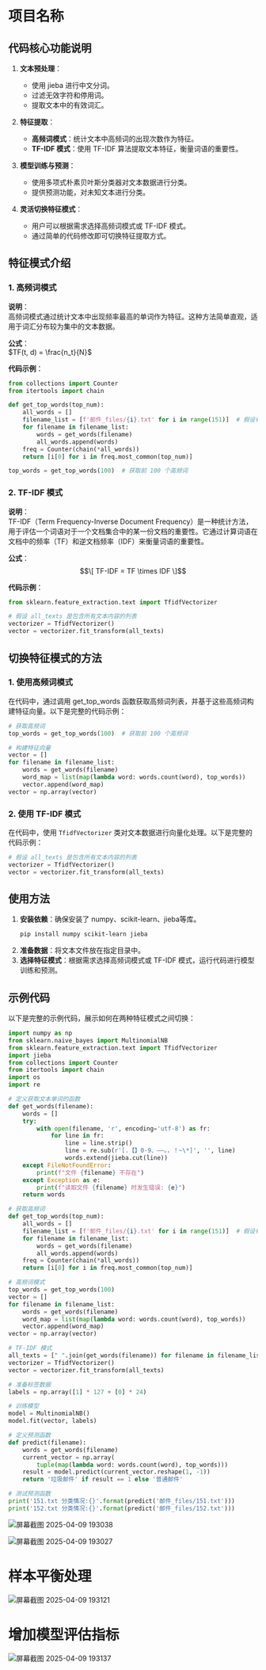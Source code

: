 # 项目名称

## 代码核心功能说明

1. **文本预处理**：
   - 使用 jieba 进行中文分词。
   - 过滤无效字符和停用词。
   - 提取文本中的有效词汇。

2. **特征提取**：
   - **高频词模式**：统计文本中高频词的出现次数作为特征。
   - **TF-IDF 模式**：使用 TF-IDF 算法提取文本特征，衡量词语的重要性。

3. **模型训练与预测**：
   - 使用多项式朴素贝叶斯分类器对文本数据进行分类。
   - 提供预测功能，对未知文本进行分类。

4. **灵活切换特征模式**：
   - 用户可以根据需求选择高频词模式或 TF-IDF 模式。
   - 通过简单的代码修改即可切换特征提取方式。


## 特征模式介绍

### 1. 高频词模式
**说明**：  
高频词模式通过统计文本中出现频率最高的单词作为特征。这种方法简单直观，适用于词汇分布较为集中的文本数据。

**公式**：  
$TF(t, d) = \frac{n_t}{N}$


**代码示例**：
```python
from collections import Counter
from itertools import chain

def get_top_words(top_num):
    all_words = []
    filename_list = [f'邮件_files/{i}.txt' for i in range(151)]  # 假设有 151 个文件
    for filename in filename_list:
        words = get_words(filename)
        all_words.append(words)
    freq = Counter(chain(*all_words))
    return [i[0] for i in freq.most_common(top_num)]

top_words = get_top_words(100)  # 获取前 100 个高频词
```

### 2. TF-IDF 模式
**说明**：  
TF-IDF（Term Frequency-Inverse Document Frequency）是一种统计方法，用于评估一个词语对于一个文档集合中的某一份文档的重要性。它通过计算词语在文档中的频率（TF）和逆文档频率（IDF）来衡量词语的重要性。

**公式**：  
$$\[ TF-IDF = TF \times IDF \]$$

**代码示例**：
```python
from sklearn.feature_extraction.text import TfidfVectorizer

# 假设 all_texts 是包含所有文本内容的列表
vectorizer = TfidfVectorizer()
vector = vectorizer.fit_transform(all_texts)
```

## 切换特征模式的方法

### 1. 使用高频词模式
在代码中，通过调用 get_top_words 函数获取高频词列表，并基于这些高频词构建特征向量。以下是完整的代码示例：

```python
# 获取高频词
top_words = get_top_words(100)  # 获取前 100 个高频词

# 构建特征向量
vector = []
for filename in filename_list:
    words = get_words(filename)
    word_map = list(map(lambda word: words.count(word), top_words))
    vector.append(word_map)
vector = np.array(vector)
```

### 2. 使用 TF-IDF 模式
在代码中，使用 `TfidfVectorizer` 类对文本数据进行向量化处理。以下是完整的代码示例：

```python
# 假设 all_texts 是包含所有文本内容的列表
vectorizer = TfidfVectorizer()
vector = vectorizer.fit_transform(all_texts)
```

## 使用方法
1. **安装依赖**：确保安装了 numpy、scikit-learn、jieba等库。
   ```bash
   pip install numpy scikit-learn jieba
   ```
2. **准备数据**：将文本文件放在指定目录中。
3. **选择特征模式**：根据需求选择高频词模式或 TF-IDF 模式，运行代码进行模型训练和预测。

## 示例代码
以下是完整的示例代码，展示如何在两种特征模式之间切换：

```python
import numpy as np
from sklearn.naive_bayes import MultinomialNB
from sklearn.feature_extraction.text import TfidfVectorizer
import jieba
from collections import Counter
from itertools import chain
import os
import re

# 定义获取文本单词的函数
def get_words(filename):
    words = []
    try:
        with open(filename, 'r', encoding='utf-8') as fr:
            for line in fr:
                line = line.strip()
                line = re.sub(r'[.【】0-9、——。，！~\*]', '', line)
                words.extend(jieba.cut(line))
    except FileNotFoundError:
        print(f"文件 {filename} 不存在")
    except Exception as e:
        print(f"读取文件 {filename} 时发生错误: {e}")
    return words

# 获取高频词
def get_top_words(top_num):
    all_words = []
    filename_list = [f'邮件_files/{i}.txt' for i in range(151)]  # 假设有 151 个文件
    for filename in filename_list:
        words = get_words(filename)
        all_words.append(words)
    freq = Counter(chain(*all_words))
    return [i[0] for i in freq.most_common(top_num)]

# 高频词模式
top_words = get_top_words(100)
vector = []
for filename in filename_list:
    words = get_words(filename)
    word_map = list(map(lambda word: words.count(word), top_words))
    vector.append(word_map)
vector = np.array(vector)

# TF-IDF 模式
all_texts = [" ".join(get_words(filename)) for filename in filename_list]
vectorizer = TfidfVectorizer()
vector = vectorizer.fit_transform(all_texts)

# 准备标签数据
labels = np.array([1] * 127 + [0] * 24)

# 训练模型
model = MultinomialNB()
model.fit(vector, labels)

# 定义预测函数
def predict(filename):
    words = get_words(filename)
    current_vector = np.array(
        tuple(map(lambda word: words.count(word), top_words)))
    result = model.predict(current_vector.reshape(1, -1))
    return '垃圾邮件' if result == 1 else '普通邮件'

# 测试预测函数
print('151.txt 分类情况:{}'.format(predict('邮件_files/151.txt')))
print('152.txt 分类情况:{}'.format(predict('邮件_files/152.txt')))
```

![屏幕截图 2025-04-09 193038](https://github.com/user-attachments/assets/821e0e77-454c-450b-b8c7-05c346d10d00)




![屏幕截图 2025-04-09 193027](https://github.com/user-attachments/assets/fcb4e9a6-7e2a-406d-8a24-da68f429afbd)



# 样本平衡处理

![屏幕截图 2025-04-09 193121](https://github.com/user-attachments/assets/3a4736e9-4981-47c8-bc50-536431ee863c)
# 增加模型评估指标
![屏幕截图 2025-04-09 193137](https://github.com/user-attachments/assets/04ae770c-0d7f-4376-901c-a0bd536e4fb7)
